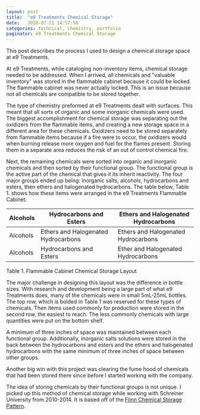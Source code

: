 ```yaml
---
layout: post
title:  "e9 Treatments Chemical Storage"
date:   2020-07-21 14:57:56
categories: technical, chemistry, portfolio
paginator: e9 Treatments Chemical Storage
---
```


This post describes the process I used to design a chemical storage space at e9 Treatments.



At e9 Treatments, while cataloging non-inventory items, chemical storage needed to be addressed. When I arrived, all chemicals and "valuable inventory" was stored in the flammable cabinet because it could be locked. The flammable cabinet was never actually locked. This is an issue because not all chemicals are compatible to be stored together.



The type of chemistry preformed at e9 Treatments dealt with surfaces. This meant that all sorts of organic and some inorganic chemicals were used. The biggest accomplishment for chemical storage was separating out the oxidizers from the flammable items, and creating a new storage space in a different area for these chemicals. Oxidizers need to be stored separately from flammable items because if a fire were to occur, the oxidizers would when burning release more oxygen and fuel for the flames present. Storing them in a separate area reduces the risk of an out of control chemical fire.



Next, the remaining chemicals were sorted into organic and inorganic chemicals and then sorted by their functional group. The functional group is the active part of the chemical that gives it its inherit reactivity. The four major groups ended up being: inorganic salts, alcohols, hydrocarbons and esters, then ethers and halogenated hydrocarbons. The table below, Table 1. shows how these items were arranged in the e9 Treatments Flammable Cabinet.



|  Alcohols          |  Hydrocarbons and Esters         |  Ethers and Halogenated Hydrocarbons                |
|---         |---         |---         |
| Alcohols           |  Ethers and Halogenated Hydrocarbons              | Ethers and Halogenated Hydrocarbons    |
| Alcohols           |  Hydrocarbons and Esters         | Ether and Halogenated Hydrocarbons                 |



Table 1. Flammable Cabinet Chemical Storage Layout



The major challenge in designing this layout was the difference in bottle sizes. With research and development being a large part of what e9 Treatments does, many of the chemicals were in small 5mL-25mL bottles. The top row, which is bolded in Table 1 was reserved for these types of chemicals. Then items used commonly for production were stored in the second row, the easiest to reach. The less commonly chemicals with large quantities were put on the bottom shelf.



A minimum of three inches of space was maintained between each functional group. Additionally, inorganic salts solutions were stored in the back between the hydrocarbons and esters and the ethers and halogenated hydrocarbons with the same minimum of three inches of space between other groups.



Another big win with this project was clearing the fume hood of chemicals that had been stored there since before I started working with the company.



The idea of storing chemicals by their functional groups is not unique. I picked up this method of chemical storage while working with Schreiner University from 2010-2014. It is based off of the [Flinn Chemical Storage Pattern][link1].



[link1]:https://www.flinnsci.com/globalassets/flinn-scientific/all-product-images-rgb-jpegs/ap6196_2.jpg?v=cd899598415644c5855885ad6996d267
